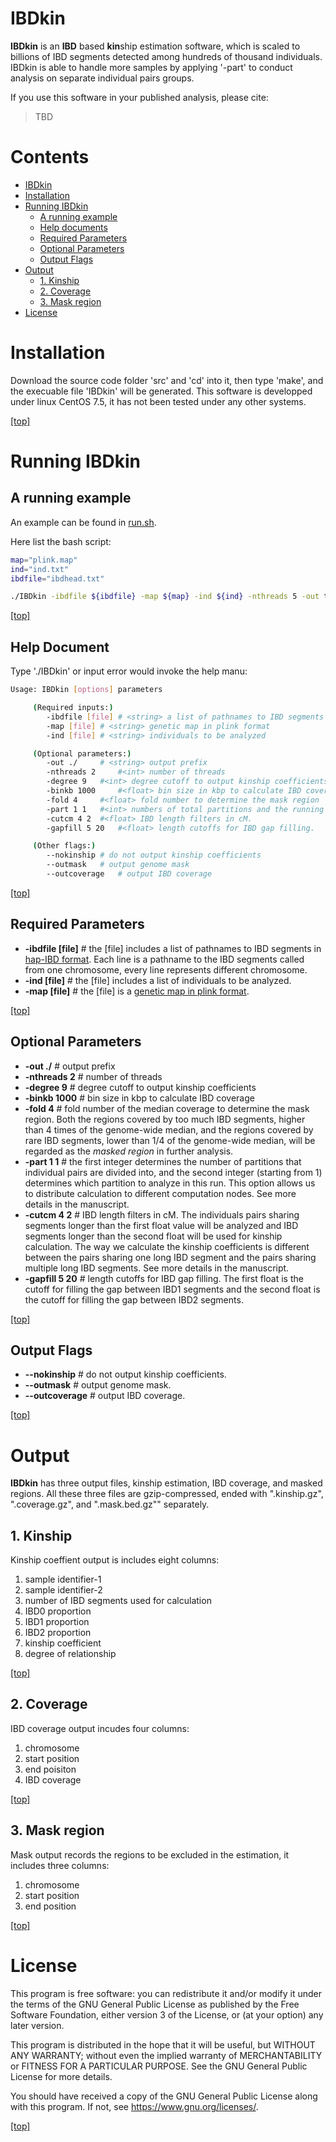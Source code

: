 # IBDkin
**IBDkin** is an **IBD** based **kin**ship estimation software, which is scaled to billions of IBD segments detected among hundreds of thousand individuals.
IBDkin is able to handle more samples by applying '-part' to conduct analysis on separate individual pairs groups.

If you use this software in your published analysis, please cite:

> TBD

# Contents

-   [IBDkin](#ibdkin)
-   [Installation](#installation)
-   [Running IBDkin](#running-ibdkin)
    -   [A running example](#a-running-example)
    -   [Help documents](#help-documents)
    -   [Required Parameters](#required-parameters)
    -   [Optional Parameters](#optional-parameters)
    -   [Output Flags](#output-flags)
-   [Output](#output)
    -   [1. Kinship](#kinship)
    -   [2. Coverage](#coverage)
    -   [3. Mask region](#mask-region)
-   [License](#license)


# Installation

Download the source code folder 'src' and 'cd' into it, then type 'make', and the execuable file 'IBDkin' will be generated.
This software is developped under linux CentOS 7.5, it has not been tested under any other systems.


[\[top\]](#content)

# Running IBDkin

## A running example

An example can be found in [run.sh](example.pub/run/run.sh).

Here list the bash script:
```bash
map="plink.map"
ind="ind.txt"
ibdfile="ibdhead.txt"

./IBDkin -ibdfile ${ibdfile} -map ${map} -ind ${ind} -nthreads 5 -out test --outmask --outcoverage
```

[\[top\]](#content)


## Help Document
Type './IBDkin' or input error would invoke the help manu:

```bash
Usage: IBDkin [options] parameters

     (Required inputs:)
     	-ibdfile [file]	# <string> a list of pathnames to IBD segments
     	-map [file]	# <string> genetic map in plink format
     	-ind [file]	# <string> individuals to be analyzed

     (Optional parameters:)
     	-out ./		# <string> output prefix
     	-nthreads 2 	#<int> number of threads
     	-degree 9 	#<int> degree cutoff to output kinship coefficients
     	-binkb 1000 	#<float> bin size in kbp to calculate IBD coverage
     	-fold 4 	#<float> fold number to determine the mask region
     	-part 1 1 	#<int> numbers of total partitions and the running partition
     	-cutcm 4 2 	#<float> IBD length filters in cM. 
     	-gapfill 5 20	#<float> length cutoffs for IBD gap filling. 

     (Other flags:)
     	--nokinship	# do not output kinship coefficients
     	--outmask	# output genome mask
     	--outcoverage	# output IBD coverage
```

[\[top\]](#content)

## Required Parameters

* **-ibdfile [file]** #<string> the [file] includes a list of pathnames to IBD segments in [hap-IBD format](https://github.com/browning-lab/hap-ibd). Each line is a pathname to the IBD segments called from one chromosome, every line represents different chromosome.
* **-ind [file]** #<string> the [file] includes a list of individuals to be analyzed.
* **-map [file]** #<string> the [file] is a [genetic map in plink format](http://bochet.gcc.biostat.washington.edu/beagle/genetic_maps/).

[\[top\]](#content)


## Optional Parameters

* **-out ./** #<string> output prefix
* **-nthreads 2** #<int> number of threads
* **-degree 9** #<int> degree cutoff to output kinship coefficients
* **-binkb 1000** #<float> bin size in kbp to calculate IBD coverage
* **-fold 4** #<float> fold number of the median coverage to determine the mask region. Both the regions covered by too much IBD segments, higher than 4 times of the genome-wide median, and the regions covered by rare IBD segments, lower than 1/4 of the genome-wide median, will be regarded as the *masked region* in further analysis.
* **-part 1 1**   #<int> the first integer determines the number of partitions that individual pairs are divided into, and the second integer (starting from 1) determines which partition to analyze in this run. This option allows us to distribute calculation to different computation nodes. See more details in the manuscript.
* **-cutcm 4 2** #<float> IBD length filters in cM. The individuals pairs sharing segments longer than the first float value will be analyzed and IBD segments longer than the second float will be used for kinship calculation. The way we calculate the kinship coefficients is different between the pairs sharing one long IBD segment and the pairs sharing multiple long IBD segments. See more details in the manuscript.
* **-gapfill 5 20**   #<float> length cutoffs for IBD gap filling. The first float is the cutoff for filling the gap between IBD1 segments and the second float is the cutoff for filling the gap between IBD2 segments.

[\[top\]](#content)

## Output Flags
* **--nokinship** # do not output kinship coefficients.
* **--outmask** # output genome mask.
* **--outcoverage** # output IBD coverage.

[\[top\]](#content)


# Output

**IBDkin** has three output files, kinship estimation, IBD coverage, and masked regions.
All these three files are gzip-compressed, ended with ".kinship.gz", ".coverage.gz", and ".mask.bed.gz"" separately.

## 1. Kinship

Kinship coeffient output is includes eight columns:

1. sample identifier-1
2. sample identifier-2
3. number of IBD segments used for calculation
4. IBD0 proportion
5. IBD1 proportion
6. IBD2 proportion
7. kinship coefficient
8. degree of relationship


[\[top\]](#content)

## 2. Coverage

IBD coverage output incudes four columns:

1. chromosome
2. start position
3. end poisiton
4. IBD coverage

[\[top\]](#content)

## 3. Mask region

Mask output records the regions to be excluded in the estimation, it includes three columns:

1. chromosome
2. start position
3. end position

[\[top\]](#content)

# License

This program is free software: you can redistribute it and/or modify
it under the terms of the GNU General Public License as published by
the Free Software Foundation, either version 3 of the License, or
(at your option) any later version.

This program is distributed in the hope that it will be useful, but WITHOUT ANY WARRANTY;
without even the implied warranty of
MERCHANTABILITY or FITNESS FOR A PARTICULAR PURPOSE.
See the GNU General Public License for more details.

You should have received a copy of the GNU General Public License
along with this program.  If not, see <https://www.gnu.org/licenses/>.

[\[top\]](#content)
